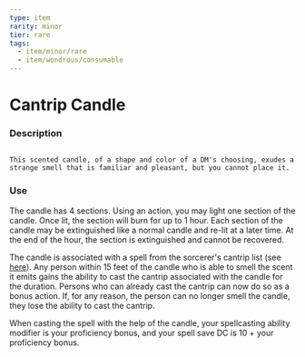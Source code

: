 ```yaml
---
type: item
rarity: minor
tier: rare
tags:
  - item/minor/rare
  - item/wondrous/consumable
---
```

 # Cantrip Candle
 
 ### Description
 
 ```ad-item
 
 This scented candle, of a shape and color of a DM's choosing, exudes a strange smell that is familiar and pleasant, but you cannot place it.
 
 ```


 ### Use
 
 The candle has 4 sections. Using an action, you may light one section of the candle. Once lit, the section will burn for up to 1 hour. Each section of the candle may be extinguished like a normal candle and re-lit at a later time. At the end of the hour, the section is extinguished and cannot be recovered.
 
 The candle is associated with a spell from the sorcerer's cantrip list (see [here](https://5e.tools/spells.html#blankhash,flstclass:sorcerer=1)). Any person within 15 feet of the candle who is able to smell the scent it emits gains the ability to cast the cantrip associated with the candle for the duration. Persons who can already cast the cantrip can now do so as a bonus action. If, for any reason, the person can no longer smell the candle, they lose the ability to cast the cantrip.
 
 When casting the spell with the help of the candle, your spellcasting ability modifier is your proficiency bonus, and your spell save DC is 10 + your proficiency bonus.  
 